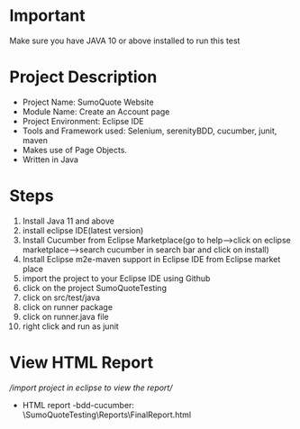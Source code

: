 

# Important

Make sure you have JAVA 10 or above installed to run this test
# Project Description
* Project Name: SumoQuote Website
* Module Name: Create an Account page
* Project Environment: Eclipse IDE
* Tools and Framework used: Selenium, serenityBDD, cucumber, junit, maven
* Makes use of Page Objects.
* Written in Java 

# Steps
1) Install Java 11 and above
2) install eclipse IDE(latest version)
3) Install Cucumber from Eclipse Marketplace(go to help-->click on eclipse marketplace-->search cucumber in search bar and click on install)
4) Install Eclipse m2e-maven support in Eclipse IDE from Eclipse market place
5) import the project to your Eclipse IDE using Github
6) click on the project SumoQuoteTesting
7) click on src/test/java
8) click on runner package
9) click on runner.java file
10) right click and run as junit

# View HTML Report
*/import project in eclipse to view the report/*
* HTML report  -bdd-cucumber: \SumoQuoteTesting\Reports\FinalReport.html


